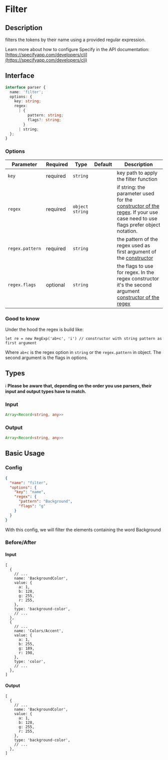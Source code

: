 # Filter

## Description

filters the tokens by their name using a provided regular expression.

Learn more about how to configure Specify in the API documentation: [https://specifyapp.com/developers/cli](https://specifyapp.com/developers/cli)

## Interface

```ts
interface parser {
  name: 'filter';
  options: {
    key: string;
    regex:
      | {
          pattern: string;
          flags?: string;
        }
      | string;
  };
}
```

### Options

| Parameter       | Required | Type              | Default | Description                                                                                                                                                                                                                                            |
| --------------- | -------- | ----------------- | ------- | ------------------------------------------------------------------------------------------------------------------------------------------------------------------------------------------------------------------------------------------------------ |
| `key`           | required | `string`          |         | key path to apply the filter function                                                                                                                                                                                                                  |
| `regex`         | required | `object` `string` |         | if string: the parameter used for the [constructor of the regex](https://developer.mozilla.org/en-US/docs/Web/JavaScript/Reference/Global_Objects/RegExp#literal_notation_and_constructor). If your use case need to use flags prefer object notation. |
| `regex.pattern` | required | `string`          |         | the pattern of the regex used as first argument of the [constructor](https://developer.mozilla.org/en-US/docs/Web/JavaScript/Reference/Global_Objects/RegExp#literal_notation_and_constructor)                                                         |
| `regex.flags`   | optional | `string`          |         | the flags to use for regex. In the regex constructor it's the second argument [constructor of the regex](https://developer.mozilla.org/en-US/docs/Web/JavaScript/Reference/Global_Objects/RegExp#literal_notation_and_constructor)                     |

### Good to know

Under the hood the regex is build like:

`let re = new RegExp('ab+c', 'i') // constructor with string pattern as first argument`

Where `ab+c` is the regex option in `string` or the `regex.pattern` in object. The second argument is the flags in options.

## Types

ℹ️ **Please be aware that, depending on the order you use parsers, their input and output types have to match.**

### Input

```ts
Array<Record<string, any>>
```

### Output

```ts
Array<Record<string, any>>
```

## Basic Usage

### Config

```json
{
  "name": "filter",
  "options": {
    "key": "name",
    "regex": {
      "pattern": "Background",
      "flags": "g"
    }
  }
}
```

With this config, we will filter the elements containing the word Background

### Before/After

#### Input

```json5
[
  {
    // ...
    name: 'BackgroundColor',
    value: {
      a: 1,
      b: 128,
      g: 255,
      r: 255,
    },
    type: 'background-color',
    // ...
  },
  {
    // ...
    name: 'Colors/Accent',
    value: {
      a: 1,
      b: 255,
      g: 189,
      r: 198,
    },
    type: 'color',
    // ...
  },
]
```

#### Output

```json5
[
  {
    // ...
    name: 'BackgroundColor',
    value: {
      a: 1,
      b: 128,
      g: 255,
      r: 255,
    },
    type: 'background-color',
    // ...
  },
]
```

